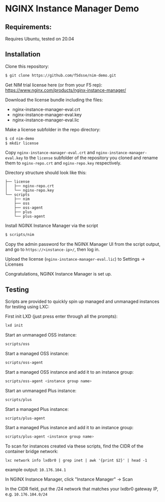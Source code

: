 # NGINX Instance Manager Demo

## Requirements:
Requires Ubuntu, tested on 20.04

## Installation
Clone this repository:

```bash
$ git clone https://github.com/f5dsse/nim-demo.git
```

Get NIM trial license here (or from your F5 rep): https://www.nginx.com/products/nginx-instance-manager/ 

Download the license bundle including the files:
- nginx-instance-manager-eval.crt
- nginx-instance-manager-eval.key
- nginx-instance-manager-eval.lic

Make a license subfolder in the repo directory: 
```bash
$ cd nim-demo
$ mkdir license
```

Copy `nginx-instance-manager-eval.crt` and `nginx-instance-manager-eval.key` to the `license` subfolder of the repository you cloned and rename them to `nginx-repo.crt` and `nginx-repo.key` respectively. 

Directory structure should look like this:
```
├── license
│   ├── nginx-repo.crt
│   └── nginx-repo.key
└── scripts
    ├── nim
    ├── oss
    ├── oss-agent
    ├── plus
    └── plus-agent
```
Install NGINX Instance Manager via the script

```bash
$ scripts/nim
```

Copy the admin password for the NGINX Manager UI from the script output, and go to `https://<instance-ip>/`, then log in.

Upload the license (`nginx-instance-manager-eval.lic`) to Settings -> Licenses

Congratulations, NGINX Instance Manager is set up.

## Testing

Scripts are provided to quickly spin up managed and unmanaged instances for testing using LXC: 

First init LXD (just press enter through all the prompts):

```bash
lxd init
```

Start an unmanaged OSS instance:

```bash
scripts/oss
```

Start a managed OSS instance:

```bash
scripts/oss-agent
```

Start a managed OSS instance and add it to an instance group:

```bash
scripts/oss-agent <instance group name>
```

Start an unmanaged Plus instance:

```bash
scripts/plus
```

Start a managed Plus instance:

```bash
scripts/plus-agent
```

Start a managed Plus instance and add it to an instance group:

```bash
scripts/plus-agent <instance group name>
```

To scan for instances created via these scripts, find the CIDR of the container bridge network: 

```
lxc network info lxdbr0 | grep inet | awk '{print $2}' | head -1
```

example output: `10.176.104.1`

In NGINX Instance Manager, click "Instance Manager" -> Scan

In the CIDR field, put the /24 network that matches your lxdbr0 gateway IP, e.g. `10.176.104.0/24`
